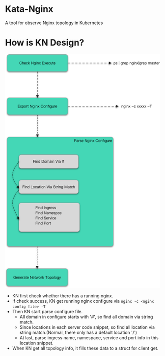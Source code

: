 # Kata-Nginx
A tool for observe Nginx topology in Kubernetes

# How is KN Design?

![](doc/pics/design.png)

+ KN first check whether there has a running nginx. 
+ If check success, KN get running nginx configure via `nginx -c <nginx config file> -T`
+ Then KN start parse configure file.
  + All domain in configure starts with '#', so find all domain via string match.
  + Since locations in each server code snippet, so find all location via string match.(Normal, there only has a default location '/')
  + At last, parse ingress name, namespace, service and port info in this location snippet.
+ When KN get all topology info, it fills these data to a struct for client get.


